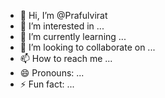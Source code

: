 - 👋 Hi, I’m @Prafulvirat
- 👀 I’m interested in ...
- 🌱 I’m currently learning ...
- 💞️ I’m looking to collaborate on ...
- 📫 How to reach me ...
- 😄 Pronouns: ...
- ⚡ Fun fact: ...

<!---
Prafulvirat/Prafulvirat is a ✨ special ✨ repository because its `README.md` (this file) appears on your GitHub profile.
You can click the Preview link to take a look at your changes.
--->
